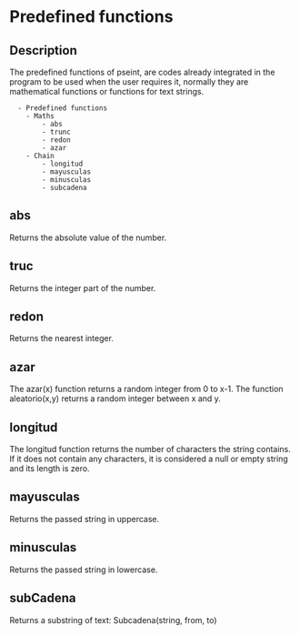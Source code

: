 # Predefined functions

## Description

The predefined functions of pseint, are codes already integrated in the program to be used when the user requires it, normally they are mathematical functions or functions for text strings.

```
  - Predefined functions
    - Maths
        - abs
        - trunc
        - redon
        - azar
    - Chain
        - longitud
        - mayusculas
        - minusculas
        - subcadena
```

## abs

Returns the absolute value of the number.

## truc

Returns the integer part of the number.

## redon

Returns the nearest integer.

## azar

The azar(x) function returns a random integer from 0 to x-1. The function aleatorio(x,y) returns a random integer between x and y.

## longitud

The longitud function returns the number of characters the string contains. If it does not contain any characters, it is considered a null or empty string and its length is zero.

## mayusculas

Returns the passed string in uppercase.

## minusculas

Returns the passed string in lowercase.


## subCadena

Returns a substring of text: Subcadena(string, from, to)